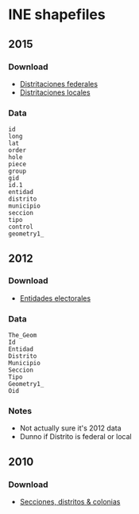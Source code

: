 # INE shapefiles

## 2015

### Download

* [Distritaciones federales](https://cartografia.ife.org.mx/sige7/?distritacion=federal)
* [Distritaciones locales](https://cartografia.ife.org.mx/sige7/?distritacion=local)

### Data

```
id
long
lat
order
hole
piece
group
gid
id.1
entidad
distrito
municipio
seccion
tipo
control
geometry1_
```

## 2012

### Download

* [Entidades electorales](http://geonode.ciesas.edu.mx/layers/geonode:seccion)

### Data

```
The_Geom
Id
Entidad
Distrito
Municipio
Seccion
Tipo
Geometry1_
Oid
```

### Notes

* Not actually sure it's 2012 data
* Dunno if Distrito is federal or local

## 2010

### Download

* [Secciones, distritos & colonias](https://blog.diegovalle.net/2013/02/download-shapefiles-of-mexico.html)


